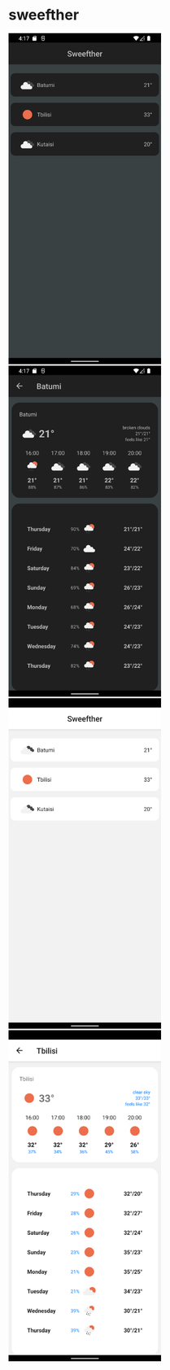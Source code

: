# sweefther
<img src="assets/img1.png"  width="300" >
<img src="assets/img2.png"  width="300" >
<img src="assets/img3.png"  width="300" >
<img src="assets/img4.png"  width="300" >